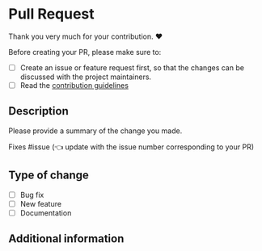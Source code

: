 # Pull Request

Thank you very much for your contribution. :heart:

Before creating your PR, please make sure to:

- [ ] Create an issue or feature request first, so that the changes can be discussed with the project maintainers.
- [ ] Read the [contribution guidelines](CONTRIBUTING.md)

## Description

Please provide a summary of the change you made.

Fixes #issue (:point_left: update with the issue number corresponding to your PR)

## Type of change

- [ ] Bug fix
- [ ] New feature
- [ ] Documentation

## Additional information
